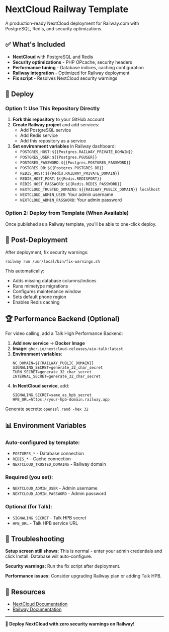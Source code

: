 # NextCloud Railway Template

A production-ready NextCloud deployment for Railway.com with PostgreSQL, Redis, and security optimizations.

## ✅ What's Included

- **NextCloud** with PostgreSQL and Redis
- **Security optimizations** - PHP OPcache, security headers
- **Performance tuning** - Database indices, caching configuration  
- **Railway integration** - Optimized for Railway deployment
- **Fix script** - Resolves NextCloud security warnings

## 🚀 Deploy

### Option 1: Use This Repository Directly

1. **Fork this repository** to your GitHub account
2. **Create Railway project** and add services:
   - Add PostgreSQL service
   - Add Redis service
   - Add this repository as a service
3. **Set environment variables** in Railway dashboard:
   - `POSTGRES_HOST`: `${{Postgres.RAILWAY_PRIVATE_DOMAIN}}`
   - `POSTGRES_USER`: `${{Postgres.PGUSER}}`
   - `POSTGRES_PASSWORD`: `${{Postgres.POSTGRES_PASSWORD}}`
   - `POSTGRES_DB`: `${{Postgres.POSTGRES_DB}}`
   - `REDIS_HOST`: `${{Redis.RAILWAY_PRIVATE_DOMAIN}}`
   - `REDIS_HOST_PORT`: `${{Redis.REDISPORT}}`
   - `REDIS_HOST_PASSWORD`: `${{Redis.REDIS_PASSWORD}}`
   - `NEXTCLOUD_TRUSTED_DOMAINS`: `${{RAILWAY_PUBLIC_DOMAIN}} localhost`
   - `NEXTCLOUD_ADMIN_USER`: Your admin username
   - `NEXTCLOUD_ADMIN_PASSWORD`: Your admin password

### Option 2: Deploy from Template (When Available)

Once published as a Railway template, you'll be able to one-click deploy.

## 🔧 Post-Deployment

After deployment, fix security warnings:

```bash
railway run /usr/local/bin/fix-warnings.sh
```

This automatically:
- Adds missing database columns/indices
- Runs mimetype migrations
- Configures maintenance window  
- Sets default phone region
- Enables Redis caching

## 🏆 Performance Backend (Optional)

For video calling, add a Talk High Performance Backend:

1. **Add new service** → **Docker Image**
2. **Image**: `ghcr.io/nextcloud-releases/aio-talk:latest`
3. **Environment variables**:
   ```
   NC_DOMAIN=${{RAILWAY_PUBLIC_DOMAIN}}
   SIGNALING_SECRET=generate_32_char_secret
   TURN_SECRET=generate_32_char_secret  
   INTERNAL_SECRET=generate_32_char_secret
   ```
4. **In NextCloud service**, add:
   ```
   SIGNALING_SECRET=same_as_hpb_secret
   HPB_URL=https://your-hpb-domain.railway.app
   ```

Generate secrets: `openssl rand -hex 32`

## 📊 Environment Variables

### Auto-configured by template:
- `POSTGRES_*` - Database connection
- `REDIS_*` - Cache connection
- `NEXTCLOUD_TRUSTED_DOMAINS` - Railway domain

### Required (you set):
- `NEXTCLOUD_ADMIN_USER` - Admin username
- `NEXTCLOUD_ADMIN_PASSWORD` - Admin password

### Optional (for Talk):
- `SIGNALING_SECRET` - Talk HPB secret
- `HPB_URL` - Talk HPB service URL

## 🐛 Troubleshooting

**Setup screen still shows:** This is normal - enter your admin credentials and click Install. Database will auto-configure.

**Security warnings:** Run the fix script after deployment.

**Performance issues:** Consider upgrading Railway plan or adding Talk HPB.

## 📖 Resources

- [NextCloud Documentation](https://docs.nextcloud.com/)
- [Railway Documentation](https://docs.railway.com/)

---

**🎉 Deploy NextCloud with zero security warnings on Railway!**
